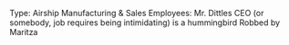 Type: Airship Manufacturing & Sales
Employees: Mr. Dittles
CEO (or somebody, job requires being intimidating) is a hummingbird 
Robbed by Maritza